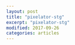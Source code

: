 ```yaml
---
layout: post
title: "pixelator-stg"
excerpt: "pixelator-stg"
modified: 2017-09-26
categories: articles
---
```

<div class="apester-media" data-media-id="5f156624348516201f683176" height="483"></div><script async src="https://static.stg.apester.com/js/sdk/latest/apester-sdk.js"></script>
